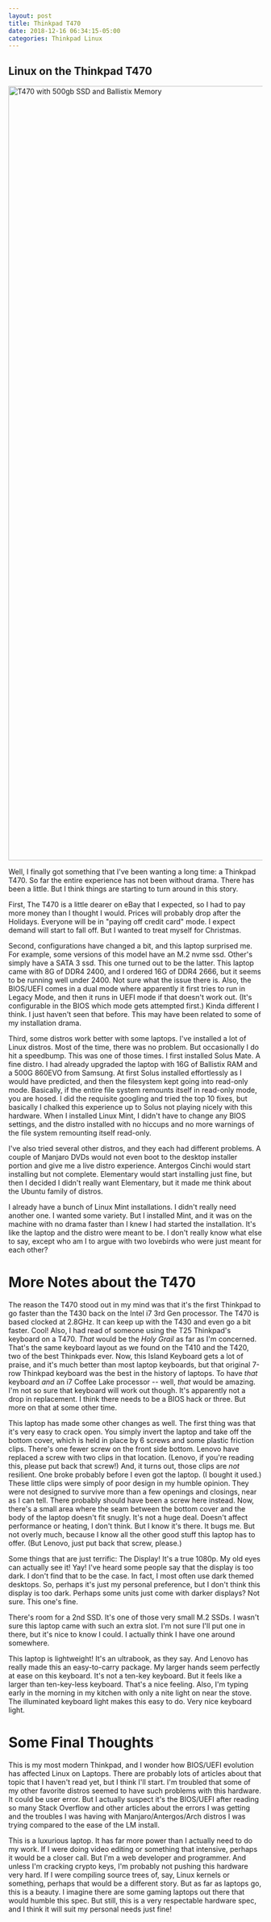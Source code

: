 ```yaml
---
layout: post
title: Thinkpad T470
date: 2018-12-16 06:34:15-05:00
categories: Thinkpad Linux
---
```


## Linux on the Thinkpad T470

<a data-flickr-embed="true"  href="https://www.flickr.com/photos/deepbsd/31385806427/in/dateposted-public/" title="T470 with 500gb SSD and Ballistix Memory"><img src="https://farm5.staticflickr.com/4907/31385806427_7cbcfe20cd_k.jpg" width="2048" height="1536" alt="T470 with 500gb SSD and Ballistix Memory"></a><script async src="//embedr.flickr.com/assets/client-code.js" charset="utf-8"></script>

Well, I finally got something that I've been wanting a long time: a Thinkpad T470. So far the entire experience has not been without
drama.  There has been a little.  But I think things are starting to turn around in this story.

First, The T470 is a little dearer on eBay that I expected, so I had to pay more money than I thought I would.  Prices will probably
drop after the Holidays.  Everyone will be in "paying off credit card" mode.  I expect demand will start to fall off.  But I wanted to
treat myself for Christmas.

Second, configurations have changed a bit, and this laptop surprised me.  For example, some versions of this model have an M.2 nvme
ssd.  Other's simply have a SATA 3 ssd.  This one turned out to be the latter.  This laptop came with 8G of DDR4 2400, and I ordered 16G
of DDR4 2666, but it seems to be running well under 2400.  Not sure what the issue there is.  Also, the BIOS/UEFI comes in a dual mode
where apparently it first tries to run in Legacy Mode, and then it runs in UEFI mode if that doesn't work out.  (It's configurable in 
the BIOS which mode gets attempted first.)  Kinda different I think.  I just haven't seen that before.  This may have been related to some 
of my installation drama.

Third, some distros work better with some laptops.  I've installed a lot of Linux distros.  Most of the time, there was no problem.  But
occasionally I do hit a speedbump.  This was one of those times.  I first installed Solus Mate.  A fine distro.  I had already upgraded the
laptop with 16G of Ballistix RAM and a 500G 860EVO from Samsung.  At first Solus installed effortlessly as I would have predicted, and
then the filesystem kept going into read-only mode.  Basically, if the entire file system remounts itself in read-only mode, you are
hosed.  I did the requisite googling and tried the top 10 fixes, but basically I chalked this experience up to Solus not playing nicely
with this hardware.  When I installed Linux Mint, I didn't have to change any BIOS settings, and the distro installed with no hiccups and
no more warnings of the file system remounting itself read-only.

I've also tried several other distros, and they each had different problems.  A couple of Manjaro DVDs would not even boot to the desktop
installer portion and give me a live distro experience.  Antergos Cinchi would start installing but not complete.  Elementary would start
installing just fine, but then I decided I didn't really want Elementary, but it made me think about the Ubuntu family of distros.  

I already have a bunch of Linux Mint installations.  I didn't really need another one.  I wanted some variety.  But I installed Mint, and
it was on the machine with no drama faster than I knew I had started the installation.  It's like the laptop and the distro were meant to
be.  I don't really know what else to say, except who am I to argue with two lovebirds who were just meant for each other?

# More Notes about the T470

The reason the T470 stood out in my mind was that it's the first Thinkpad to go faster than the T430 back on the Intel i7 3rd Gen
processor.  The T470 is based clocked at 2.8GHz.  It can keep up with the T430 and even go a bit faster.  Cool!  Also, I had read of
someone using the T25 Thinkpad's keyboard on a T470.  _That_ would be the *Holy Grail* as far as I'm concerned.  That's the same keyboard
layout as we found on the T410 and the T420, two of the best Thinkpads ever.  Now, this Island Keyboard gets a lot of praise, and it's
much better than most laptop keyboards, but that original 7-row Thinkpad keyboard was the best in the history of laptops.  To have _that_
keyboard _and_ an i7 Coffee Lake processor -- well, _that_ would be amazing.  I'm not so sure that keyboard will work out though.  It's
apparently not a drop in replacement.  I think there needs to be a BIOS hack or three.  But more on that at some other time.

This laptop has made some other changes as well.  The first thing was that it's very easy to crack open.  You simply invert the laptop and
take off the bottom cover, which is held in place by 6 screws and some plastic friction clips.  There's one fewer screw on the front side
bottom.  Lenovo have replaced a screw with two clips in that location. (Lenovo, if you're reading this, please put back that screw!) And, it
turns out, those clips are _not_ resilient.  One broke probably before I even got the laptop.  (I bought it used.)  These little clips were
simply of poor design in my humble opinion.  They were not designed to survive more than a few openings and closings, near as I can tell.
There probably should have been a screw here instead.  Now, there's a small area where the seam between the bottom cover and the body of the
laptop doesn't fit snugly.  It's not a huge deal.  Doesn't affect performance or heating, I don't think.  But I know it's there.  It bugs
me.  But not overly much, because I know all the other good stuff this laptop has to offer.  (But Lenovo, just put back that screw, please.)

Some things that are just terrific:  The Display!  It's a true 1080p.  My old eyes can actually see it!  Yay!  I've heard some people say
that the display is too dark.  I don't find that to be the case.  In fact, I most often use dark themed desktops.  So, perhaps it's just
my personal preference, but I don't think this display is too dark.  Perhaps some units just come with darker displays?  Not sure.  This
one's fine.

There's room for a 2nd SSD.  It's one of those very small M.2 SSDs.  I wasn't sure this laptop came with such an extra slot.  I'm not sure
I'll put one in there, but it's nice to know I could.  I actually think I have one around somewhere.

This laptop is lightweight!  It's an ultrabook, as they say.  And Lenovo has really made this an easy-to-carry package.  My larger hands
seem perfectly at ease on this keyboard.  It's not a ten-key keyboard.  But it feels like a larger than ten-key-less keyboard.  That's a
nice feeling.  Also, I'm typing early in the morning in my kitchen with only a nite light on near the stove.  The illuminated keyboard
light makes this easy to do.  Very nice keyboard light.

# Some Final Thoughts

This is my most modern Thinkpad, and I wonder how BIOS/UEFI evolution has affected Linux on Laptops.  There are probably lots of articles
about that topic that I haven't read yet, but I think I'll start. I'm troubled that some of my other favorite distros seemed to have such
problems with this hardware.  It could be user error.  But I actually suspect it's the BIOS/UEFI after reading so many Stack Overflow and
other articles about the errors I was getting and the troubles I was having with Manjaro/Antergos/Arch distros I was trying compared to
the ease of the LM install.

This is a luxurious laptop.  It has far more power than I actually need to do my work.  If I were doing video editing or something that
intensive, perhaps it would be a closer call.  But I'm a web developer and programmer.  And unless I'm cracking crypto keys, I'm probably
not pushing this hardware very hard.  If I were compiling source trees of, say, Linux kernels or something, perhaps that would be a
different story.  But as far as laptops go, this is a beauty.  I imagine there are some gaming laptops out there that would humble this
spec.  But still, this is a very respectable hardware spec, and I think it will suit my personal needs just fine!


